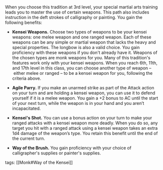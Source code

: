 When you choose this tradition at 3rd level, your special martial arts training leads you to master the use of certain weapons. This path also includes instruction in the deft strokes of calligraphy or painting. You gain the following benefits:

-   **Kensei Weapons.** Choose two types of weapons to be your kensei weapons: one melee weapon and one ranged weapon. Each of these weapons can be any simple or martial weapon that lacks the heavy and special properties. The longbow is also a valid choice. You gain proficiency with these weapons if you don't already have it. Weapons of the chosen types are monk weapons for you. Many of this tradition's features work only with your kensei weapons. When you reach 6th, 11th, and 17th level in this class, you can choose another type of weapon – either melee or ranged – to be a kensei weapon for you, following the criteria above.

-   **Agile Parry.** If you make an unarmed strike as part of the Attack action on your turn and are holding a kensei weapon, you can use it to defend yourself if it is a melee weapon. You gain a +2 bonus to AC until the start of your next turn, while the weapon is in your hand and you aren’t incapacitated.

-   **Kensei's Shot.** You can use a bonus action on your turn to make your ranged attacks with a kensei weapon more deadly. When you do so, any target you hit with a ranged attack using a kensei weapon takes an extra 1d4 damage of the weapon’s type. You retain this benefit until the end of the current turn.

-   **Way of the Brush.** You gain proficiency with your choice of calligrapher's supplies or painter's supplies.

tags: [[Monk#Way of the Kensei]]